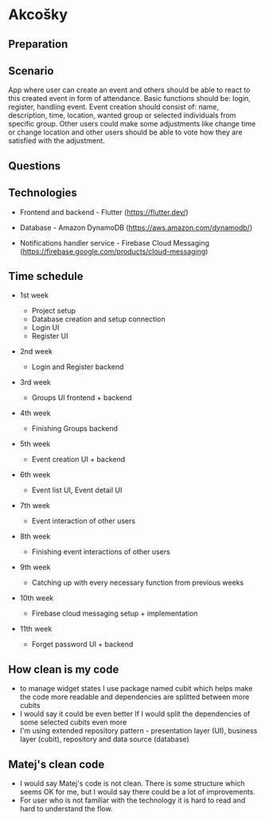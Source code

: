 # Akcošky

## Preparation

## Scenario

App where user can create an event and others should be able to react to this created event in form of attendance. Basic functions should be: login, register, handling event. Event creation should consist of: name, description, time, location, wanted group 
or selected individuals from specific group. Other users could make some adjustments like change time or change location and other users should be able to vote how they are satisfied with the adjustment. 

## Questions

## Technologies

* Frontend and backend - Flutter (https://flutter.dev/)
  
* Database - Amazon DynamoDB (https://aws.amazon.com/dynamodb/)

* Notifications handler service - Firebase Cloud Messaging (https://firebase.google.com/products/cloud-messaging)


## Time schedule

* 1st week 
  * Project setup
  * Database creation and setup connection
  * Login UI
  * Register UI

* 2nd week
  * Login and Register backend

* 3rd week
  * Groups UI frontend + backend

* 4th week
  * Finishing Groups backend

* 5th week
  * Event creation UI + backend

* 6th week
  * Event list UI, Event detail UI

* 7th week
  * Event interaction of other users

* 8th week
  * Finishing event interactions of other users

* 9th week
  * Catching up with every necessary function from previous weeks

* 10th week
  * Firebase cloud messaging setup + implementation

* 11th week
  * Forget password UI + backend

## How clean is my code

* to manage widget states I use package named cubit which helps make the code more readable and dependencies are splitted between more cubits
* I would say it could be even better If I would split the dependencies of some selected cubits even more
* I'm using extended repository pattern - presentation layer (UI), business layer (cubit), repository and data source (database)

## Matej's clean code
* I would say Matej's code is not clean. There is some structure which seems OK for me, but I would say there could be a lot of improvements.
* For user who is not familiar with the technology it is hard to read and hard to understand the flow.

